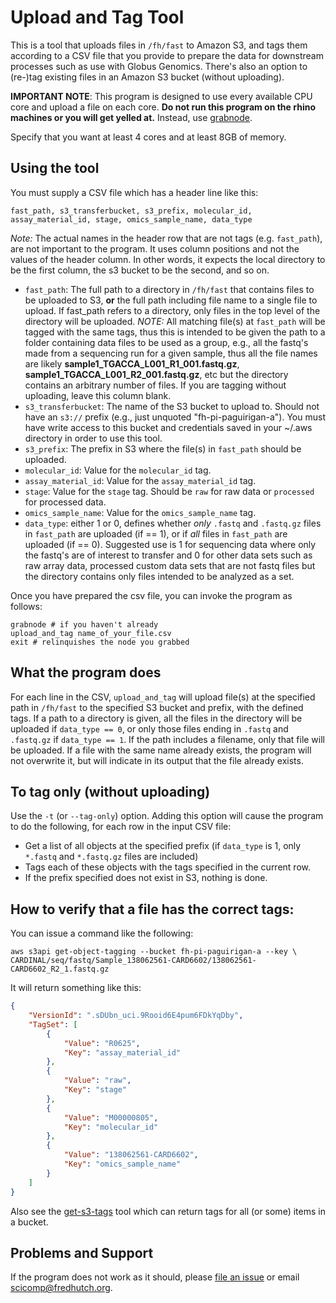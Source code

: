 # Upload and Tag Tool

This is a tool that uploads files in `/fh/fast` to Amazon S3, and tags them
according to a CSV file that you provide to prepare the data for downstream processes such as use with Globus Genomics. There's also an option to (re-)tag existing files
in an Amazon S3 bucket (without uploading).

**IMPORTANT NOTE**: This program is designed to use every available CPU core
and upload a file on each core. **Do not run this program on the rhino
machines or you will get yelled at.** Instead, use
[grabnode](https://teams.fhcrc.org/sites/citwiki/SciComp/Pages/Grab%20Commands.aspx).

Specify that you want at least 4 cores and at least 8GB of memory.

## Using the tool

You must supply a CSV file which has a header line like this:

```
fast_path, s3_transferbucket, s3_prefix, molecular_id, assay_material_id, stage, omics_sample_name, data_type
```
*Note:* The actual names in the header row that are not tags (e.g. `fast_path`), are not important to the program.
It uses column positions and not the values of the header column. In other words,
it expects the local directory to be the first column, the s3 bucket to be the second,
and so on.

* `fast_path`: The full path to a directory in `/fh/fast` that contains files to be
  uploaded to S3, **or** the full path including file name to a single file to upload.
  If fast_path refers to a directory, only files in the top level of the directory
  will be uploaded. *NOTE:* All matching file(s) at `fast_path` will be tagged with the same tags, thus this is intended to be given the path to a folder containing data files to be used as a group, e.g., all the fastq's made from a sequencing run for a given sample, thus all the file names are likely **sample1_TGACCA_L001_R1_001.fastq.gz**, **sample1_TGACCA_L001_R2_001.fastq.gz**, etc but the directory contains an arbitrary number of files.  If you are tagging without uploading, leave this column blank. 
* `s3_transferbucket`: The name of the S3 bucket to upload to. Should
  not have an `s3://` prefix (e.g., just unquoted "fh-pi-paguirigan-a"). You must have write access to this bucket and credentials saved in your ~/.aws directory in order
  to use this tool. 
* `s3_prefix`: The prefix in S3 where the file(s) in `fast_path` should be uploaded.
* `molecular_id`: Value for the `molecular_id` tag.
* `assay_material_id`: Value for the `assay_material_id` tag.
* `stage`: Value for the `stage` tag. Should be `raw` for raw data or `processed` for processed data.
* `omics_sample_name`: Value for the `omics_sample_name` tag.
* `data_type`: either 1 or 0, defines whether *only* `.fastq` and `.fastq.gz` files in `fast_path` are uploaded (if == 1), or if *all* files in `fast_path` are uploaded (if == 0).  Suggested use is 1 for sequencing data where only the fastq's are of interest to transfer and 0 for other data sets such as raw array data, processed custom data sets that are not fastq files but the directory contains only files intended to be analyzed as a set. 



Once you have prepared the csv file, you can invoke the program as follows:

```
grabnode # if you haven't already
upload_and_tag name_of_your_file.csv
exit # relinquishes the node you grabbed
```

## What the program does

For each line in the CSV, `upload_and_tag` will upload file(s) at the specified path in `/fh/fast` to the specified S3 bucket and prefix, with the defined tags.  If a path to a directory is given, all the files in the directory will be uploaded if `data_type == 0`, or only those files ending in `.fastq` and `.fastq.gz` if `data_type == 1`.  If the path includes a filename, only that file will be uploaded. If a file with the same name already exists, the program will not overwrite
it, but will indicate in its output that the file already exists. 

## To tag only (without uploading)

Use the `-t` (or `--tag-only`) option. Adding this option will cause the program
to do the following, for each row in the input CSV file:

* Get a list of all objects at the specified prefix (if `data_type` is 1,
  only `*.fastq` and `*.fastq.gz` files are included)
* Tags each of these objects with the tags specified in the current row.
* If the prefix specified does not exist in S3, nothing is done.  

## How to verify that a file has the correct tags:

You can issue a command like the following:

```
aws s3api get-object-tagging --bucket fh-pi-paguirigan-a --key \
CARDINAL/seq/fastq/Sample_138062561-CARD6602/138062561-CARD6602_R2_1.fastq.gz
```

It will return something like this:

```json
{
    "VersionId": ".sDUbn_uci.9Rooid6E4pum6FDkYqDby",
    "TagSet": [
        {
            "Value": "R0625",
            "Key": "assay_material_id"
        },
        {
            "Value": "raw",
            "Key": "stage"
        },
        {
            "Value": "M00000805",
            "Key": "molecular_id"
        },
        {
            "Value": "138062561-CARD6602",
            "Key": "omics_sample_name"
        }
    ]
}  
```

Also see the  [get-s3-tags](https://github.com/FredHutch/get-s3-tags) tool
which can return tags for all (or some) items in a bucket.


## Problems and Support

If the program does not work as it should, please
[file an issue](https://github.com/FredHutch/s3tagcrawler/issues/new)
or email [scicomp@fredhutch.org](mailto:scicomp@fredhutch.org).
